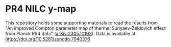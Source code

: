 # PR4 NILC y-map
This repository holds some supporting materials to read the results from "An improved Compton parameter map of thermal Sunyaev-Zeldovich effect from Planck PR4 data" ([arXiv:2305.10193](https://doi.org/10.48550/arXiv.2305.10193)).
Data is available at https://doi.org/10.5281/zenodo.7940376


